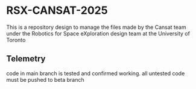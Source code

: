 # RSX-CANSAT-2025
This is a repository design to manage the files made by the Cansat team under the Robotics for Space eXploration design team at the University of Toronto

## Telemetry
code in main branch is tested and confirmed working. all untested code must be pushed to beta branch
